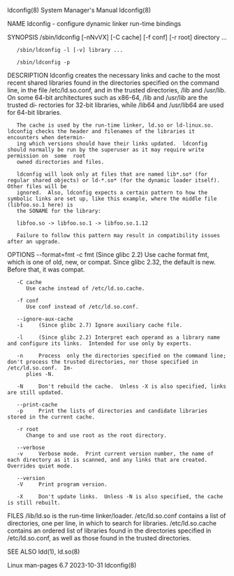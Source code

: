ldconfig(8)							    System Manager's Manual							   ldconfig(8)

NAME
       ldconfig - configure dynamic linker run-time bindings

SYNOPSIS
       /sbin/ldconfig [-nNvVX] [-C cache] [-f conf] [-r root] directory ...

       /sbin/ldconfig -l [-v] library ...

       /sbin/ldconfig -p

DESCRIPTION
       ldconfig	 creates the necessary links and cache to the most recent shared libraries found in the directories specified on the command line, in the file
       /etc/ld.so.conf, and in the trusted directories, /lib and /usr/lib.  On some 64-bit architectures such as x86-64, /lib and /usr/lib are the trusted di‐
       rectories for 32-bit libraries, while /lib64 and /usr/lib64 are used for 64-bit libraries.

       The cache is used by the run-time linker, ld.so or ld-linux.so.	ldconfig checks the header and filenames of the libraries it encounters when determin‐
       ing which versions should have their links updated.  ldconfig should normally be run by the superuser as it may require write permission on  some  root
       owned directories and files.

       ldconfig will look only at files that are named lib*.so* (for regular shared objects) or ld-*.so* (for the dynamic loader itself).  Other files will be
       ignored.	 Also, ldconfig expects a certain pattern to how the symbolic links are set up, like this example, where the middle file (libfoo.so.1 here) is
       the SONAME for the library:

	   libfoo.so -> libfoo.so.1 -> libfoo.so.1.12

       Failure to follow this pattern may result in compatibility issues after an upgrade.

OPTIONS
       --format=fmt
       -c fmt (Since glibc 2.2) Use cache format fmt, which is one of old, new, or compat.  Since glibc 2.32, the default is new.  Before that, it was compat.

       -C cache
	      Use cache instead of /etc/ld.so.cache.

       -f conf
	      Use conf instead of /etc/ld.so.conf.

       --ignore-aux-cache
       -i     (Since glibc 2.7) Ignore auxiliary cache file.

       -l     (Since glibc 2.2) Interpret each operand as a library name and configure its links.  Intended for use only by experts.

       -n     Process  only the directories specified on the command line; don't process the trusted directories, nor those specified in /etc/ld.so.conf.  Im‐
	      plies -N.

       -N     Don't rebuild the cache.	Unless -X is also specified, links are still updated.

       --print-cache
       -p     Print the lists of directories and candidate libraries stored in the current cache.

       -r root
	      Change to and use root as the root directory.

       --verbose
       -v     Verbose mode.  Print current version number, the name of each directory as it is scanned, and any links that are created.	 Overrides quiet mode.

       --version
       -V     Print program version.

       -X     Don't update links.  Unless -N is also specified, the cache is still rebuilt.

FILES
       /lib/ld.so
	      is the run-time linker/loader.
       /etc/ld.so.conf
	      contains a list of directories, one per line, in which to search for libraries.
       /etc/ld.so.cache
	      contains an ordered list of libraries found in the directories specified in /etc/ld.so.conf, as well as those found in the trusted directories.

SEE ALSO
       ldd(1), ld.so(8)

Linux man-pages 6.7							  2023-10-31								   ldconfig(8)
